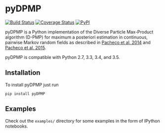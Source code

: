 # pyDPMP
[![Build Status](https://travis-ci.org/samuela/pyDPMP.svg)](https://travis-ci.org/samuela/pyDPMP)
[![Coverage Status](https://coveralls.io/repos/samuela/pyDPMP/badge.svg?branch=master&service=github)](https://coveralls.io/github/samuela/pyDPMP?branch=master)
[![PyPI](https://img.shields.io/pypi/v/pyDPMP.svg)](https://pypi.python.org/pypi/pyDPMP/0.1.2)

pyDPMP is a Python implementation of the Diverse Particle Max-Product algorithm
(D-PMP) for maximum a posteriori estimation in continuous, pairwise Markov
random fields as described in [Pacheco et al. 2014](http://cs.brown.edu/~pachecoj/pubs/pacheco_dpmp_icml14.pdf)
and [Pacheco et al. 2015](http://cs.brown.edu/~pachecoj/pubs/loopyDPMP_icml15.pdf).

pyDPMP is compatible with Python 2.7, 3.3, 3.4, and 3.5.

## Installation
To install pyDPMP just run

```
pip install pyDPMP
```

## Examples
Check out the `examples/` directory for some examples in the form of IPython notebooks.

